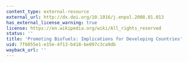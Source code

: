```yaml
---
content_type: external-resource
external_url: http://dx.doi.org/10.1016/j.enpol.2008.01.013
has_external_license_warning: true
license: https://en.wikipedia.org/wiki/All_rights_reserved
status: ''
title: 'Promoting Biofuels: Implications for Developing Countries'
uid: 7f6055e1-e15e-4f13-b418-be097c3ca9db
wayback_url: ''
---
```

